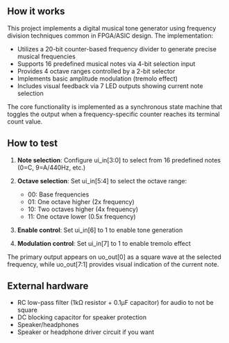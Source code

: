 <!---

This file is used to generate your project datasheet. Please fill in the information below and delete any unused
sections.

You can also include images in this folder and reference them in the markdown. Each image must be less than
512 kb in size, and the combined size of all images must be less than 1 MB.
-->

## How it works
This project implements a digital musical tone generator using frequency division techniques common in FPGA/ASIC design. The implementation:

- Utilizes a 20-bit counter-based frequency divider to generate precise musical frequencies
- Supports 16 predefined musical notes via 4-bit selection input
- Provides 4 octave ranges controlled by a 2-bit selector
- Implements basic amplitude modulation (tremolo effect)
- Includes visual feedback via 7 LED outputs showing current note selection

The core functionality is implemented as a synchronous state machine that toggles the output when a frequency-specific counter reaches its terminal count value.

## How to test
1. **Note selection**: Configure ui_in[3:0] to select from 16 predefined notes (0=C, 9=A/440Hz, etc.)

2. **Octave selection**: Set ui_in[5:4] to select the octave range:
   - 00: Base frequencies
   - 01: One octave higher (2x frequency)
   - 10: Two octaves higher (4x frequency) 
   - 11: One octave lower (0.5x frequency)

3. **Enable control**: Set ui_in[6] to 1 to enable tone generation

4. **Modulation control**: Set ui_in[7] to 1 to enable tremolo effect

The primary output appears on uo_out[0] as a square wave at the selected frequency, while uo_out[7:1] provides visual indication of the current note.

## External hardware

- RC low-pass filter (1kΩ resistor + 0.1µF capacitor) for audio to not be square
- DC blocking capacitor for speaker protection
- Speaker/headphones
- Speaker or headphone driver circuit if you want
